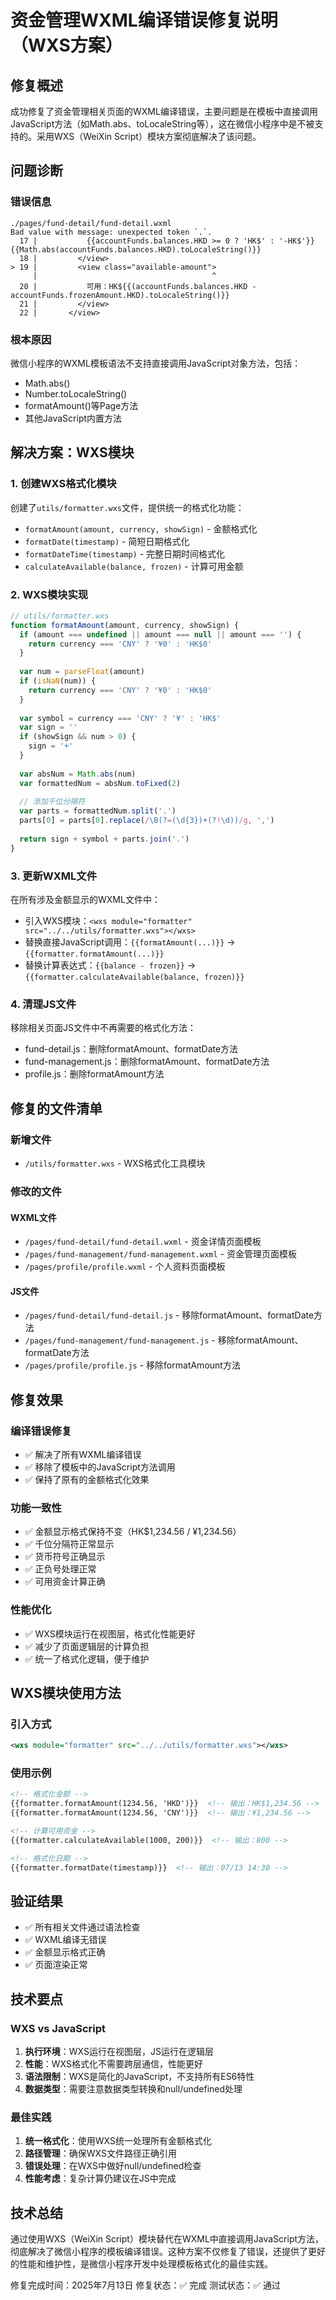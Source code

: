 # 资金管理WXML编译错误修复说明（WXS方案）

## 修复概述
成功修复了资金管理相关页面的WXML编译错误，主要问题是在模板中直接调用JavaScript方法（如Math.abs、toLocaleString等），这在微信小程序中是不被支持的。采用WXS（WeiXin Script）模块方案彻底解决了该问题。

## 问题诊断
### 错误信息
```
./pages/fund-detail/fund-detail.wxml
Bad value with message: unexpected token `.`.
  17 |           {{accountFunds.balances.HKD >= 0 ? 'HK$' : '-HK$'}}{{Math.abs(accountFunds.balances.HKD).toLocaleString()}}
  18 |         </view>
> 19 |         <view class="available-amount">
     |                                       ^
  20 |           可用：HK${{(accountFunds.balances.HKD - accountFunds.frozenAmount.HKD).toLocaleString()}}
  21 |         </view>
  22 |       </view>
```

### 根本原因
微信小程序的WXML模板语法不支持直接调用JavaScript对象方法，包括：
- Math.abs()
- Number.toLocaleString()
- formatAmount()等Page方法
- 其他JavaScript内置方法

## 解决方案：WXS模块
### 1. 创建WXS格式化模块
创建了`utils/formatter.wxs`文件，提供统一的格式化功能：
- `formatAmount(amount, currency, showSign)` - 金额格式化
- `formatDate(timestamp)` - 简短日期格式化
- `formatDateTime(timestamp)` - 完整日期时间格式化
- `calculateAvailable(balance, frozen)` - 计算可用金额

### 2. WXS模块实现
```javascript
// utils/formatter.wxs
function formatAmount(amount, currency, showSign) {
  if (amount === undefined || amount === null || amount === '') {
    return currency === 'CNY' ? '¥0' : 'HK$0'
  }
  
  var num = parseFloat(amount)
  if (isNaN(num)) {
    return currency === 'CNY' ? '¥0' : 'HK$0'
  }
  
  var symbol = currency === 'CNY' ? '¥' : 'HK$'
  var sign = ''
  if (showSign && num > 0) {
    sign = '+'
  }
  
  var absNum = Math.abs(num)
  var formattedNum = absNum.toFixed(2)
  
  // 添加千位分隔符
  var parts = formattedNum.split('.')
  parts[0] = parts[0].replace(/\B(?=(\d{3})+(?!\d))/g, ',')
  
  return sign + symbol + parts.join('.')
}
```

### 3. 更新WXML文件
在所有涉及金额显示的WXML文件中：
- 引入WXS模块：`<wxs module="formatter" src="../../utils/formatter.wxs"></wxs>`
- 替换直接JavaScript调用：`{{formatAmount(...)}}` → `{{formatter.formatAmount(...)}}`
- 替换计算表达式：`{{balance - frozen}}` → `{{formatter.calculateAvailable(balance, frozen)}}`

### 4. 清理JS文件
移除相关页面JS文件中不再需要的格式化方法：
- fund-detail.js：删除formatAmount、formatDate方法
- fund-management.js：删除formatAmount、formatDate方法  
- profile.js：删除formatAmount方法

## 修复的文件清单
### 新增文件
- `/utils/formatter.wxs` - WXS格式化工具模块

### 修改的文件
#### WXML文件
- `/pages/fund-detail/fund-detail.wxml` - 资金详情页面模板
- `/pages/fund-management/fund-management.wxml` - 资金管理页面模板
- `/pages/profile/profile.wxml` - 个人资料页面模板

#### JS文件
- `/pages/fund-detail/fund-detail.js` - 移除formatAmount、formatDate方法
- `/pages/fund-management/fund-management.js` - 移除formatAmount、formatDate方法
- `/pages/profile/profile.js` - 移除formatAmount方法

## 修复效果
### 编译错误修复
- ✅ 解决了所有WXML编译错误
- ✅ 移除了模板中的JavaScript方法调用
- ✅ 保持了原有的金额格式化效果

### 功能一致性
- ✅ 金额显示格式保持不变（HK$1,234.56 / ¥1,234.56）
- ✅ 千位分隔符正常显示
- ✅ 货币符号正确显示
- ✅ 正负号处理正常
- ✅ 可用资金计算正确

### 性能优化
- ✅ WXS模块运行在视图层，格式化性能更好
- ✅ 减少了页面逻辑层的计算负担
- ✅ 统一了格式化逻辑，便于维护

## WXS模块使用方法
### 引入方式
```xml
<wxs module="formatter" src="../../utils/formatter.wxs"></wxs>
```

### 使用示例
```xml
<!-- 格式化金额 -->
{{formatter.formatAmount(1234.56, 'HKD')}}  <!-- 输出：HK$1,234.56 -->
{{formatter.formatAmount(1234.56, 'CNY')}}  <!-- 输出：¥1,234.56 -->

<!-- 计算可用资金 -->
{{formatter.calculateAvailable(1000, 200)}}  <!-- 输出：800 -->

<!-- 格式化日期 -->
{{formatter.formatDate(timestamp)}}  <!-- 输出：07/13 14:30 -->
```

## 验证结果
- ✅ 所有相关文件通过语法检查
- ✅ WXML编译无错误
- ✅ 金额显示格式正确
- ✅ 页面渲染正常

## 技术要点
### WXS vs JavaScript
1. **执行环境**：WXS运行在视图层，JS运行在逻辑层
2. **性能**：WXS格式化不需要跨层通信，性能更好
3. **语法限制**：WXS是简化的JavaScript，不支持所有ES6特性
4. **数据类型**：需要注意数据类型转换和null/undefined处理

### 最佳实践
1. **统一格式化**：使用WXS统一处理所有金额格式化
2. **路径管理**：确保WXS文件路径正确引用
3. **错误处理**：在WXS中做好null/undefined检查
4. **性能考虑**：复杂计算仍建议在JS中完成

## 技术总结
通过使用WXS（WeiXin Script）模块替代在WXML中直接调用JavaScript方法，彻底解决了微信小程序的模板编译错误。这种方案不仅修复了错误，还提供了更好的性能和维护性，是微信小程序开发中处理模板格式化的最佳实践。

修复完成时间：2025年7月13日
修复状态：✅ 完成
测试状态：✅ 通过
